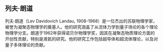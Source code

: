 ## 列夫·朗道
列夫·朗道（Lev Davidovich Landau, 1908-1968）是一位杰出的苏联物理学家，被誉为凝聚态物理学的奠基人。他的研究涵盖了从流体力学到量子场论的各个理论物理学分支。朗道于1962年获得诺贝尔物理学奖，因其在凝聚态物质理论方面的开创性贡献，特别是液氦的研究。他的研究工作包括超导体和超流体理论，以及对量子多体理论的贡献。

